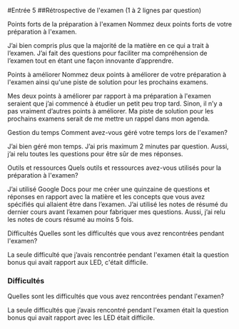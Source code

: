 #Entrée 5
##Rétrospective de l'examen (1 à 2 lignes par question)

Points forts de la préparation à l'examen
Nommez deux points forts de votre préparation à l'examen.

J’ai bien compris plus que la majorité de la matière en ce qui a trait à l’examen. J’ai fait des questions pour faciliter ma compréhension de l’examen tout en étant une façon innovante d’apprendre.

Points à améliorer
Nommez deux points à améliorer de votre préparation à l'examen ainsi qu'une piste de solution pour les prochains examens.

Mes deux points à améliorer par rapport à ma préparation à l'examen seraient que j’ai commencé à étudier un petit peu trop tard. Sinon, il n’y a pas vraiment d’autres points à améliorer. Ma piste de solution pour les prochains examens serait de me mettre un rappel dans mon agenda.

Gestion du temps
Comment avez-vous géré votre temps lors de l'examen?

J’ai bien géré mon temps. J’ai pris maximum 2 minutes par question. Aussi, j’ai relu toutes les questions pour être sûr de mes réponses.

Outils et ressources
Quels outils et ressources avez-vous utilisés pour la préparation à l'examen?

J’ai utilisé Google Docs pour me créer une quinzaine de questions et réponses en rapport avec la matière et les concepts que vous avez spécifiés qui allaient être dans l’examen. J’ai utilisé les notes de résumé du dernier cours avant l’examen pour fabriquer mes questions. Aussi, j’ai relu les notes de cours résumé au moins 5 fois.

Difficultés
Quelles sont les difficultés que vous avez rencontrées pendant l'examen?

La seule difficulté que j’avais rencontrée pendant l'examen était la question bonus qui avait rapport aux LED, c'était difficile.


### Difficultés
Quelles sont les difficultés que vous avez rencontrées pendant l'examen?

La seule difficultés que j’avais rencontré pendant l'examen était la question bonus qui avait rapport avec les LED était difficile.
